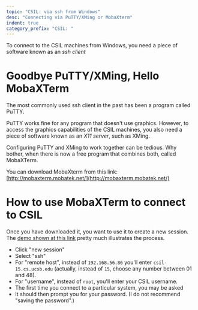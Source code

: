 ```yaml
---
topic: "CSIL: via ssh from Windows"
desc: "Connecting via PuTTY/XMing or MobaXterm"
indent: true
category_prefix: "CSIL: "
---
```


To connect to the CSIL machines from Windows, you need a piece of software known as an *ssh client*

# Goodbye PuTTY/XMing, Hello MobaXTerm

The most commonly used ssh client in the past has been a program called PuTTY.

PuTTY works fine for any program that doesn't use graphics.  However, to access the graphics capabilities of the 
CSIL machines, you also need a piece of software known as an *X11 server*, such as XMing.

Configuring PuTTY and XMing to work together can be tedious.   Why bother, when there is now a free program that
combines both, called MobaXTerm.

You can download MobaXterm from this link: [http://mobaxterm.mobatek.net/](http://mobaxterm.mobatek.net/)

# How to use MobaXTerm to connect to CSIL

Once you have downloaded it, you want to use it to create a new session.  The [demo shown at this link](http://mobaxterm.mobatek.net/demo.html) pretty much illustrates the process.  

* Click "new session"
* Select "ssh"
* For "remote host", instead of `192.168.56.86` you'll enter `csil-15.cs.ucsb.edu` (actually, instead of `15`, choose any number between 01 and 48).
* For "username", instead of `root`, you'll enter your CSIL username.
* The first time you connect to a particular system, you may be asked 
* It should then prompt you for your password.  (I do not recommend "saving the password".)

